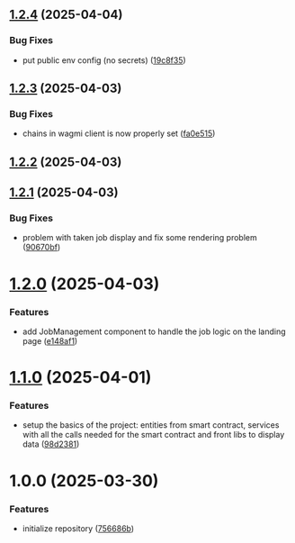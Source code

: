 ## [1.2.4](https://github.com/Alex9583/ProjetFinalFront/compare/v1.2.3...v1.2.4) (2025-04-04)


### Bug Fixes

* put public env config (no secrets) ([19c8f35](https://github.com/Alex9583/ProjetFinalFront/commit/19c8f35020853a4700770ff5abc3853b05c281df))

## [1.2.3](https://github.com/Alex9583/ProjetFinalFront/compare/v1.2.2...v1.2.3) (2025-04-03)


### Bug Fixes

* chains in wagmi client is now properly set ([fa0e515](https://github.com/Alex9583/ProjetFinalFront/commit/fa0e515e009ea52024567f3c1fcc7ed99cd2fd39))

## [1.2.2](https://github.com/Alex9583/ProjetFinalFront/compare/v1.2.1...v1.2.2) (2025-04-03)

## [1.2.1](https://github.com/Alex9583/ProjetFinalFront/compare/v1.2.0...v1.2.1) (2025-04-03)


### Bug Fixes

* problem with taken job display and fix some rendering problem ([90670bf](https://github.com/Alex9583/ProjetFinalFront/commit/90670bf5626aa0a265a44747fc7ed9528f54534e))

# [1.2.0](https://github.com/Alex9583/ProjetFinalFront/compare/v1.1.0...v1.2.0) (2025-04-03)


### Features

* add JobManagement component to handle the job logic on the landing page ([e148af1](https://github.com/Alex9583/ProjetFinalFront/commit/e148af16a3d84570d5e33873b4c03428bc8188e5))

# [1.1.0](https://github.com/Alex9583/ProjetFinalFront/compare/v1.0.0...v1.1.0) (2025-04-01)


### Features

* setup the basics of the project: entities from smart contract, services with all the calls needed for the smart contract and front libs to display data ([98d2381](https://github.com/Alex9583/ProjetFinalFront/commit/98d2381af9dc1d22e995225345151cbe042d67f2))

# 1.0.0 (2025-03-30)


### Features

* initialize repository ([756686b](https://github.com/Alex9583/ProjetFinalFront/commit/756686b3431f734ca46cf2b092e89f94a998de9a))
